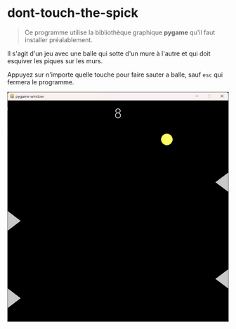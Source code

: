 # dont-touch-the-spick

> Ce programme utilise la bibliothèque graphique **pygame** qu'il faut installer préalablement.

Il s'agit d'un jeu avec une balle qui sotte d'un mure à l'autre et qui doit esquiver les piques sur les murs.

Appuyez sur n'importe quelle touche pour faire sauter a balle, sauf `esc` qui fermera le programme.

![alt text](https://github.com/Hyrhoo/dont-touch-the-spick/blob/main/img/Capture%20d’écran%202023-02-07%20214111.png)
